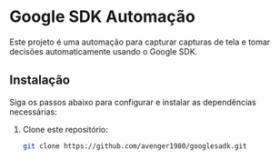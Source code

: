 # Google SDK Automação

Este projeto é uma automação para capturar capturas de tela e tomar decisões automaticamente usando o Google SDK.

## Instalação

Siga os passos abaixo para configurar e instalar as dependências necessárias:

1. Clone este repositório:
   ```bash
   git clone https://github.com/avenger1980/googlesadk.git
